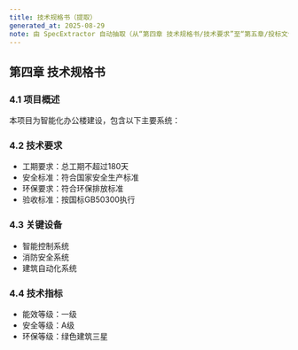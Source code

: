 ```yaml
---
title: 技术规格书（提取）
generated_at: 2025-08-29
note: 由 SpecExtractor 自动抽取（从“第四章 技术规格书/技术要求”至“第五章/投标文件格式”前）
---
```


## 第四章 技术规格书

### 4.1 项目概述
本项目为智能化办公楼建设，包含以下主要系统：

### 4.2 技术要求
- 工期要求：总工期不超过180天
- 安全标准：符合国家安全生产标准
- 环保要求：符合环保排放标准
- 验收标准：按国标GB50300执行

### 4.3 关键设备
- 智能控制系统
- 消防安全系统
- 建筑自动化系统

### 4.4 技术指标
- 能效等级：一级
- 安全等级：A级
- 环保等级：绿色建筑三星
